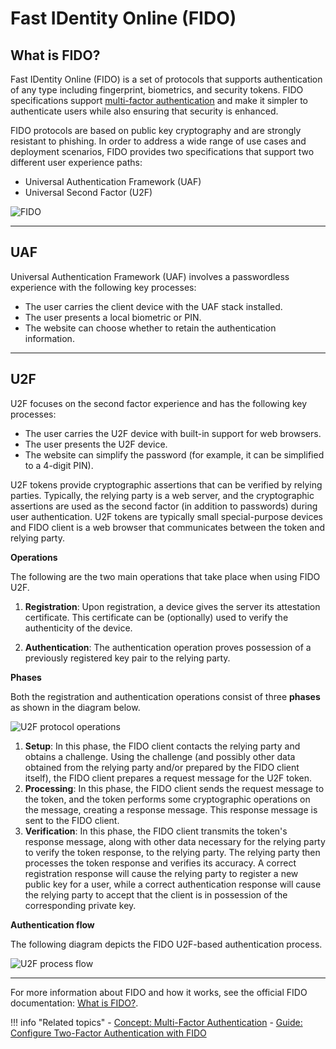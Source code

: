 # Fast IDentity Online (FIDO)

## What is FIDO?

Fast IDentity Online (FIDO) is a set of protocols that supports authentication of any type including fingerprint, biometrics, and security tokens. FIDO specifications support [multi-factor authentication](../multi-factor-authentication) and make it simpler to authenticate users while also ensuring that security is enhanced. 

FIDO protocols are based on public key cryptography and are strongly resistant to phishing. In order to address a wide range of use cases and deployment scenarios, FIDO provides two specifications that support two different user experience paths:

- Universal Authentication Framework (UAF)
- Universal Second Factor (U2F)

![FIDO](../../../assets/img/concepts/fido.png)

---

## UAF 

Universal Authentication Framework (UAF) involves a passwordless experience with the following key processes:

-   The user carries the client device with the UAF stack installed. 
-   The user presents a local biometric or PIN.
-   The website can choose whether to retain the authentication information.

---

## U2F 

U2F focuses on the second factor experience and has the following key processes:

-   The user carries the U2F device with built-in support for
 web browsers.
-   The user presents the U2F device.
-   The website can simplify the password (for example, it can be simplified to a 4-digit PIN).

U2F tokens provide cryptographic assertions that can be verified by relying parties. Typically, the relying party is a web server, and the cryptographic assertions are used as the second factor (in addition to passwords) during user authentication. U2F tokens are typically small special-purpose devices and FIDO client is a web browser that communicates between the token and relying party.

**Operations**

The following are the two main operations that take place when using FIDO U2F.

1.  **Registration**: Upon registration, a device gives the server its attestation certificate. This certificate can be (optionally) used to verify the authenticity of the device.

2.  **Authentication**: The authentication operation proves possession of a previously registered key pair to the relying party.

**Phases**

Both the registration and authentication operations consist of three **phases** as shown in the diagram below.

![U2F protocol operations](../../../assets/img/concepts/u2f-protocol-operations.png)

1.  **Setup**: In this phase, the FIDO client contacts the relying party and obtains a challenge. Using the challenge (and possibly other data obtained from the relying party and/or prepared by the FIDO client itself), the FIDO client prepares a request message for the U2F token.
2.  **Processing**: In this phase, the FIDO client sends the request message to the token, and the token performs some cryptographic operations on the message, creating a response message. This response message is sent to the FIDO client. 
3.  **Verification**: In this phase, the FIDO client transmits the token's response message, along with other data necessary for the relying party to verify the token response, to the relying party.     The relying party then processes the token response and verifies its accuracy. A correct registration response will cause the relying party to register a new public key for a user, while a correct authentication response will cause the relying party to accept that the client is in possession of the corresponding private key.

**Authentication flow**

The following diagram depicts the FIDO U2F-based authentication process.

![U2F process flow](../../../assets/img/concepts/u2f-process-flow.png) 

---

For more information about FIDO and how it works, see the official FIDO documentation: [What is FIDO?](https://fidoalliance.org/what-is-fido/). 

!!! info "Related topics"
    - [Concept: Multi-Factor Authentication](../multi-factor-authentication)
    - [Guide: Configure Two-Factor Authentication with FIDO](../../../../guides/mfa/2fa-fido)







